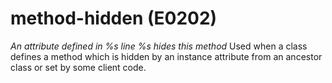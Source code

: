 # method-hidden (E0202)

*An attribute defined in %s line %s hides this method* Used when a class
defines a method which is hidden by an instance attribute from an
ancestor class or set by some client code.
